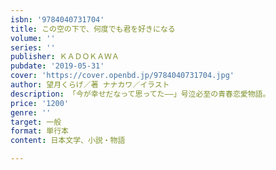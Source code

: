 ```yaml
---
isbn: '9784040731704'
title: この空の下で、何度でも君を好きになる
volume: ''
series: ''
publisher: ＫＡＤＯＫＡＷＡ
pubdate: '2019-05-31'
cover: 'https://cover.openbd.jp/9784040731704.jpg'
author: 望月くらげ／著 ナナカワ／イラスト
description: 「今が幸せだなって思ってた――」号泣必至の青春恋愛物語。
price: '1200'
genre: ''
target: 一般
format: 単行本
content: 日本文学、小説・物語

---
```

